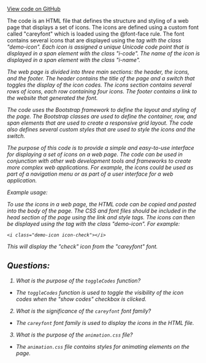[View code on GitHub](https://github.com/wandb/weave/weave-js/src/common/assets/careyfont/demo.html)

The code is an HTML file that defines the structure and styling of a web page that displays a set of icons. The icons are defined using a custom font called "careyfont" which is loaded using the @font-face rule. The font contains several icons that are displayed using the <i> tag with the class "demo-icon". Each icon is assigned a unique Unicode code point that is displayed in a span element with the class "i-code". The name of the icon is displayed in a span element with the class "i-name".

The web page is divided into three main sections: the header, the icons, and the footer. The header contains the title of the page and a switch that toggles the display of the icon codes. The icons section contains several rows of icons, each row containing four icons. The footer contains a link to the website that generated the font.

The code uses the Bootstrap framework to define the layout and styling of the page. The Bootstrap classes are used to define the container, row, and span elements that are used to create a responsive grid layout. The code also defines several custom styles that are used to style the icons and the switch.

The purpose of this code is to provide a simple and easy-to-use interface for displaying a set of icons on a web page. The code can be used in conjunction with other web development tools and frameworks to create more complex web applications. For example, the icons could be used as part of a navigation menu or as part of a user interface for a web application. 

Example usage:

To use the icons in a web page, the HTML code can be copied and pasted into the body of the page. The CSS and font files should be included in the head section of the page using the link and style tags. The icons can then be displayed using the <i> tag with the class "demo-icon". For example:

```
<i class="demo-icon icon-check"></i>
```

This will display the "check" icon from the "careyfont" font.
## Questions: 
 1. What is the purpose of the `toggleCodes` function?
- The `toggleCodes` function is used to toggle the visibility of the icon codes when the "show codes" checkbox is clicked.

2. What is the significance of the `careyfont` font family?
- The `careyfont` font family is used to display the icons in the HTML file.

3. What is the purpose of the `animation.css` file?
- The `animation.css` file contains styles for animating elements on the page.